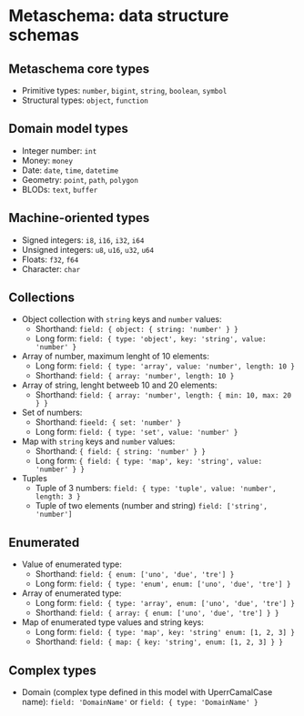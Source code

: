 # Metaschema: data structure schemas

## Metaschema core types

- Primitive types: `number`, `bigint`, `string`, `boolean`, `symbol`
- Structural types: `object`, `function`

## Domain model types

- Integer number: `int`
- Money: `money`
- Date: `date`, `time`, `datetime`
- Geometry: `point`, `path`, `polygon`
- BLODs: `text`, `buffer`

## Machine-oriented types

- Signed integers: `i8`, `i16`, `i32`, `i64`
- Unsigned integers: `u8`, `u16`, `u32`, `u64`
- Floats: `f32`, `f64`
- Character: `char`

## Collections

- Object collection with `string` keys and `number` values:
  - Shorthand: `field: { object: { string: 'number' } }`
  - Long form: `field: { type: 'object', key: 'string', value: 'number' }`
- Array of number, maximum lenght of 10 elements:
  - Long form: `field: { type: 'array', value: 'number', length: 10 }`
  - Shorthand: `field: { array: 'number', length: 10 }`
- Array of string, lenght betweeb 10 and 20 elements:
  - Shorthand: `field: { array: 'number', length: { min: 10, max: 20 } }`
- Set of numbers:
  - Shorthand: `fieeld: { set: 'number' }`
  - Long form: `field: { type: 'set', value: 'number' }`
- Map with `string` keys and `number` values:
  - Shorthand: `{ field: { string: 'number' } }`
  - Long form: `{ field: { type: 'map', key: 'string', value: 'number' } }`
- Tuples
  - Tuple of 3 numbers: `field: { type: 'tuple', value: 'number', length: 3 }`
  - Tuple of two elements (number and string) `field: ['string', 'number']`

## Enumerated

- Value of enumerated type:
  - Shorthand: `field: { enum: ['uno', 'due', 'tre'] }`
  - Long form: `field: { type: 'enum', enum: ['uno', 'due', 'tre'] }`
- Array of enumerated type:
  - Long form: `field: { type: 'array', enum: ['uno', 'due', 'tre'] }`
  - Shorthand: `field: { array: { enum: ['uno', 'due', 'tre'] } }`
- Map of enumerated type values and string keys:
  - Long form: `field: { type: 'map', key: 'string' enum: [1, 2, 3] }`
  - Shorthand: `field: { map: { key: 'string', enum: [1, 2, 3] } }`

## Complex types

- Domain (complex type defined in this model with UperrCamalCase name):
  `field: 'DomainName'` or `field: { type: 'DomainName' }`
